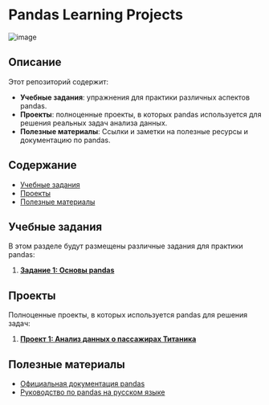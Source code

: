 
# Pandas Learning Projects
![image](https://github.com/setusq/Pandas/assets/125801694/84e2d60c-2f49-43a3-a0ef-700d1e84a92f)
## Описание

Этот репозиторий содержит:

- **Учебные задания**: упражнения для практики различных аспектов pandas.
- **Проекты**: полноценные проекты, в которых pandas используется для решения реальных задач анализа данных.
- **Полезные материалы**: Ссылки и заметки на полезные ресурсы и документацию по pandas.

## Содержание

- [Учебные задания](#учебные-задания)
- [Проекты](#проекты)
- [Полезные материалы](#полезные-материалы)

## Учебные задания

В этом разделе будут размещены различные задания для практики pandas:

1. **[Задание 1: Основы pandas](exercises/exercise_1_basics.ipynb)**

## Проекты

Полноценные проекты, в которых используется pandas для решения задач:

1. **[Проект 1: Анализ данных о пассажирах Титаника](projects/titanic_analysis.ipynb)**

## Полезные материалы

- [Официальная документация pandas](https://pandas.pydata.org/pandas-docs/stable/)
- [Руководство по pandas на русском языке](https://python-scripts.com/pandas)

